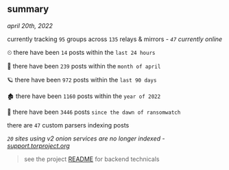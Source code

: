 
## summary
_april 20th, 2022_

currently tracking `95` groups across `135` relays & mirrors - _`47` currently online_

⏲ there have been `14` posts within the `last 24 hours`

🦈 there have been `239` posts within the `month of april`

🪐 there have been `972` posts within the `last 90 days`

🏚 there have been `1160` posts within the `year of 2022`

🦕 there have been `3446` posts `since the dawn of ransomwatch`

there are `47` custom parsers indexing posts

_`20` sites using v2 onion services are no longer indexed - [support.torproject.org](https://support.torproject.org/onionservices/v2-deprecation/)_

> see the project [README](https://github.com/thetanz/ransomwatch#ransomwatch--) for backend technicals
